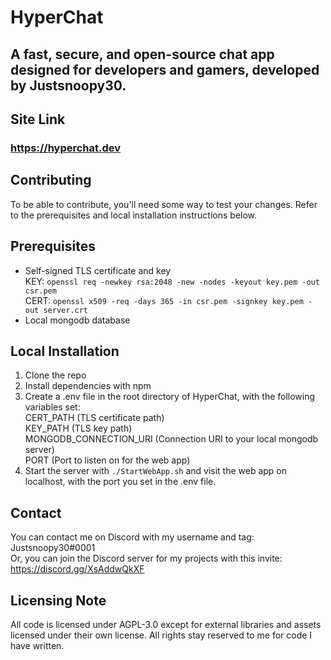 # HyperChat
## A fast, secure, and open-source chat app designed for developers and gamers, developed by Justsnoopy30.

## Site Link
### https://hyperchat.dev

## Contributing
To be able to contribute, you'll need some way to test your changes. Refer to the prerequisites and local installation instructions below.

## Prerequisites
- Self-signed TLS certificate and key  
KEY:
`openssl req -newkey rsa:2048 -new -nodes -keyout key.pem -out csr.pem`  
CERT:
`openssl x509 -req -days 365 -in csr.pem -signkey key.pem -out server.crt`
- Local mongodb database

## Local Installation
1. Clone the repo
2. Install dependencies with npm
3. Create a .env file in the root directory of HyperChat, with the following variables set:  
CERT_PATH (TLS certificate path)  
KEY_PATH (TLS key path)  
MONGODB_CONNECTION_URI (Connection URI to your local mongodb server)  
PORT (Port to listen on for the web app)  
4. Start the server with `./StartWebApp.sh` and visit the web app on localhost, with the port you set in the .env file.

## Contact
You can contact me on Discord with my username and tag: Justsnoopy30#0001  
Or, you can join the Discord server for my projects with this invite: https://discord.gg/XsAddwQkXF

## Licensing Note
All code is licensed under AGPL-3.0 except for external libraries and assets licensed under their own license.
All rights stay reserved to me for code I have written.
